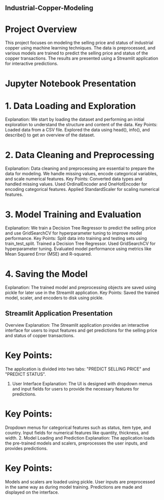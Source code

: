 ## Industrial-Copper-Modeling

# Project Overview
This project focuses on modeling the selling price and status of industrial copper using machine learning techniques. The data is preprocessed, and various models are trained to predict the selling price and status of the copper transactions. The results are presented using a Streamlit application for interactive predictions.

# Jupyter Notebook Presentation
# 1. Data Loading and Exploration
Explanation: We start by loading the dataset and performing an initial exploration to understand the structure and content of the data.
Key Points:
Loaded data from a CSV file.
Explored the data using head(), info(), and describe() to get an overview of the dataset.
# 2. Data Cleaning and Preprocessing
Explanation: Data cleaning and preprocessing are essential to prepare the data for modeling. We handle missing values, encode categorical variables, and scale numerical features.
Key Points:
Converted data types and handled missing values.
Used OrdinalEncoder and OneHotEncoder for encoding categorical features.
Applied StandardScaler for scaling numerical features.
# 3. Model Training and Evaluation
Explanation: We train a Decision Tree Regressor to predict the selling price and use GridSearchCV for hyperparameter tuning to improve model performance.
Key Points:
Split data into training and testing sets using train_test_split.
Trained a Decision Tree Regressor.
Used GridSearchCV for hyperparameter tuning.
Evaluated model performance using metrics like Mean Squared Error (MSE) and R-squared.
# 4. Saving the Model
Explanation: The trained model and preprocessing objects are saved using pickle for later use in the Streamlit application.
Key Points:
Saved the trained model, scaler, and encoders to disk using pickle.

## Streamlit Application Presentation
Overview
Explanation: The Streamlit application provides an interactive interface for users to input features and get predictions for the selling price and status of copper transactions.
# Key Points:
The application is divided into two tabs: "PREDICT SELLING PRICE" and "PREDICT STATUS".
1. User Interface
Explanation: The UI is designed with dropdown menus and input fields for users to provide the necessary features for predictions.
# Key Points:
Dropdown menus for categorical features such as status, item type, and country.
Input fields for numerical features like quantity, thickness, and width.
2. Model Loading and Prediction
Explanation: The application loads the pre-trained models and scalers, preprocesses the user inputs, and provides predictions.
# Key Points:
Models and scalers are loaded using pickle.
User inputs are preprocessed in the same way as during model training.
Predictions are made and displayed on the interface.

